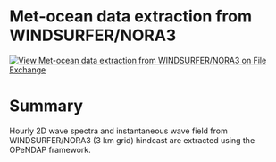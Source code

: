 # Met-ocean data extraction from WINDSURFER/NORA3

[![View Met-ocean data extraction from WINDSURFER/NORA3 on File Exchange](https://www.mathworks.com/matlabcentral/images/matlab-file-exchange.svg)](https://se.mathworks.com/matlabcentral/fileexchange/103055-met-ocean-data-extraction-from-windsurfer-nora3)

# Summary
Hourly 2D wave spectra and instantaneous wave field from WINDSURFER/NORA3 (3 km grid) hindcast are extracted using the OPeNDAP framework.


